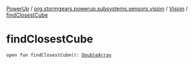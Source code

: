 [PowerUp](../../index.md) / [org.stormgears.powerup.subsystems.sensors.vision](../index.md) / [Vision](index.md) / [findClosestCube](./find-closest-cube.md)

# findClosestCube

`open fun findClosestCube(): `[`DoubleArray`](https://kotlinlang.org/api/latest/jvm/stdlib/kotlin/-double-array/index.html)